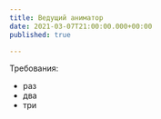 ```yaml
---
title: Ведущий аниматор
date: 2021-03-07T21:00:00.000+00:00
published: true

---
```

Требования:

* раз
* два
* три